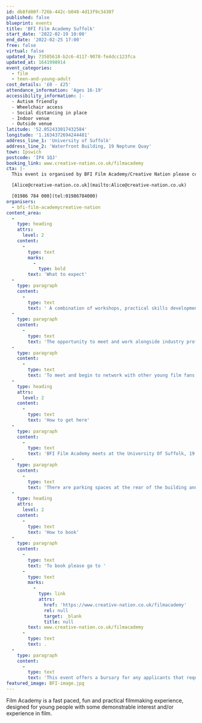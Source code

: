 ```yaml
---
id: db8fd80f-726b-442c-b048-4d13f9c34307
published: false
blueprint: events
title: 'BFI Film Academy Suffolk'
start_date: '2022-02-19 10:00'
end_date: '2022-02-25 17:00'
free: false
virtual: false
updated_by: 73585618-b2c6-4117-9078-fe4dcc123fca
updated_at: 1641998914
event_categories:
  - film
  - teen-and-young-adult
cost_details: '£0 - £25'
attendance_information: 'Ages 16-19'
accessibility_information: |-
  - Autism friendly
  - Wheelchair access
  - Social distancing in place
  - Indoor venue
  - Outside venue
latitude: '52.052433017432584'
longitude: '1.1634372694244481'
address_line_1: 'University of Suffolk'
address_line_2: 'Waterfront Building, 19 Neptune Quay'
town: Ipswich
postcode: 'IP4 1QJ'
booking_link: www.creative-nation.co.uk/filmacademy
cta: |-
  This event is organised by BFI Film Academy/Creative Nation please contact Alice Whitney:

  [Alice@creative-nation.co.uk](mailto:Alice@creative-nation.co.uk)

  [01986 784 000](tel:01986784000)
organisers:
  - bfi-film-academycreative-nation
content_area:
  -
    type: heading
    attrs:
      level: 2
    content:
      -
        type: text
        marks:
          -
            type: bold
        text: 'What to expect'
  -
    type: paragraph
    content:
      -
        type: text
        text: ' A combination of workshops, practical skills development, watching and talking about film and to make a film together. '
  -
    type: paragraph
    content:
      -
        type: text
        text: 'The opportunity to meet and work alongside industry professionals from across disciplines including writing and directing through to production, sound design, editing and camera.'
  -
    type: paragraph
    content:
      -
        type: text
        text: 'To meet and begin to network with other young film fans from across the region.    To achieve an Arts Award qualification. To become part of the Film Academy alumni and access exclusive opportunities.'
  -
    type: heading
    attrs:
      level: 2
    content:
      -
        type: text
        text: 'How to get here'
  -
    type: paragraph
    content:
      -
        type: text
        text: 'BFI Film Academy meets at the University Of Suffolk, 19 Neptune quay in Ipswich.'
  -
    type: paragraph
    content:
      -
        type: text
        text: 'There are parking spaces at the rear of the building and the entrance uses double sliding doors for those that have accessibility needs.'
  -
    type: heading
    attrs:
      level: 2
    content:
      -
        type: text
        text: 'How to book'
  -
    type: paragraph
    content:
      -
        type: text
        text: 'To book please go to '
      -
        type: text
        marks:
          -
            type: link
            attrs:
              href: 'https://www.creative-nation.co.uk/filmacademy'
              rel: null
              target: _blank
              title: null
        text: www.creative-nation.co.uk/filmacademy
      -
        type: text
        text: .
  -
    type: paragraph
    content:
      -
        type: text
        text: 'This event offers a bursary for any applicants that require it. '
featured_image: BFI-image.jpg
---
```

Film Academy is a fast paced, fun and practical filmmaking experience, designed for young people with some demonstrable interest and/or experience in film.